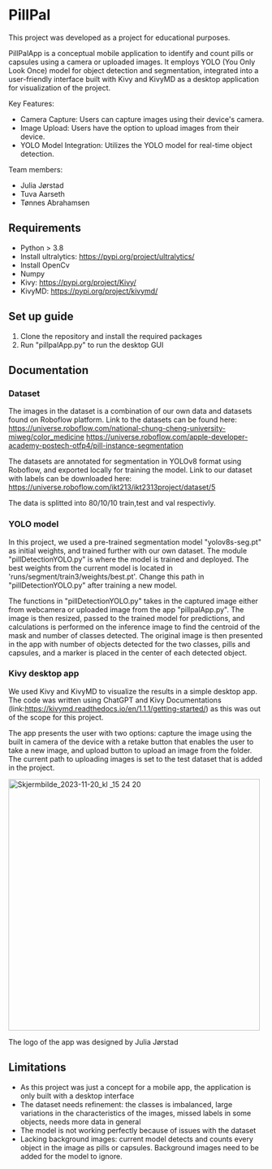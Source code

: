# PillPal  

This project was developed as a project for educational purposes. 

PillPalApp is a conceptual mobile application to identify and count pills or capsules using a camera or uploaded images. 
It employs YOLO (You Only Look Once) model for object detection and segmentation, integrated into a user-friendly interface built with 
Kivy and KivyMD as a desktop application for visualization of the project.   


Key Features:
* Camera Capture: Users can capture images using their device's camera.
* Image Upload: Users have the option to upload images from their device.
* YOLO Model Integration: Utilizes the YOLO model for real-time object detection.

Team members: 

* Julia Jørstad
* Tuva Aarseth
* Tønnes Abrahamsen

## Requirements
* Python > 3.8
* Install ultralytics: https://pypi.org/project/ultralytics/
* Install OpenCv
* Numpy
* Kivy: https://pypi.org/project/Kivy/
* KivyMD: https://pypi.org/project/kivymd/

## Set up guide
1. Clone the repository and install the required packages
2. Run "pillpalApp.py" to run the desktop GUI

## Documentation
### Dataset
The images in the dataset is a combination of our own data and datasets found on Roboflow platform. 
Link to the datasets can be found here:
https://universe.roboflow.com/national-chung-cheng-university-miweg/color_medicine
https://universe.roboflow.com/apple-developer-academy-postech-otfp4/pill-instance-segmentation

The datasets are annotated for segmentation in YOLOv8 format using Roboflow, and exported locally for training the model. 
Link to our dataset with labels can be downloaded here: https://universe.roboflow.com/ikt213/ikt2313project/dataset/5

The data is splitted into 80/10/10 train,test and val respectivly. 

### YOLO model
In this project, we used a pre-trained segmentation model "yolov8s-seg.pt" as initial weights, and trained further with our own dataset.
The module "pillDetectionYOLO.py" is where the model is trained and deployed. 
The best weights from the current model is located in 'runs/segment/train3/weights/best.pt'. Change this path in "pillDetectionYOLO.py" after training a new model.

The functions in "pillDetectionYOLO.py" takes in the captured image either from webcamera or uploaded image from the app "pillpalApp.py". The image is then resized, passed to the trained model for predictions, and calculations is performed on the inference image to find the centroid of the mask and number of classes detected.
The original image is then presented in the app with number of objects detected for the two classes, pills and capsules, and a marker is placed in the center of each detected object. 

### Kivy desktop app
We used Kivy and KivyMD to visualize the results in a simple desktop app. The code was written using ChatGPT and Kivy Documentations (link:https://kivymd.readthedocs.io/en/1.1.1/getting-started/) as this was out of the scope for this project.  

The app presents the user with two options: capture the image using the built in camera of the device with a retake button that enables the user to take a new image, and upload button to upload an image from the folder. The current path to uploading images is set to the test dataset that is added in the project. 


 <img width="495" alt="Skjermbilde_2023-11-20_kl _15 24 20" src="https://github.com/juliajorstad/PillCounter/assets/58601228/ee090eef-1001-4fcc-804d-ded47f950365">


The logo of the app was designed by Julia Jørstad

## Limitations
* As this project was just a concept for a mobile app, the application is only built with a desktop interface
* The dataset needs refinement: the classes is imbalanced, large variations in the characteristics of the images, missed labels in some objects, needs more data in general
* The model is not working perfectly because of issues with the dataset
* Lacking background images: current model detects and counts every object in the image as pills or capsules. Background images need to be added for the model to ignore.




